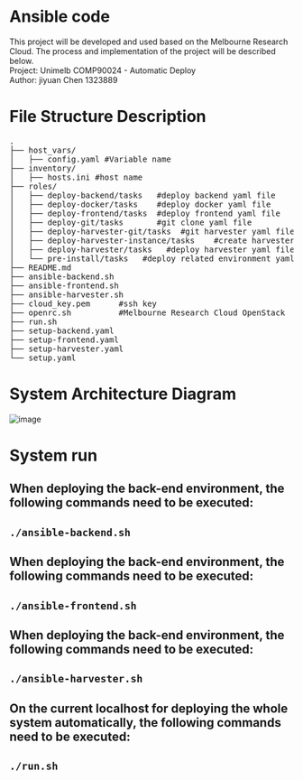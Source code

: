 # Ansible code
This project will be developed and used based on the Melbourne Research Cloud. The process and implementation of the project will be described below.<br>
Project: Unimelb COMP90024 - Automatic Deploy<br>
Author: jiyuan Chen 1323889<br>

# File Structure Description
<pre>
.
├── host_vars/
│   ├── config.yaml #Variable name
├── inventory/
│   ├── hosts.ini #host name
├── roles/
│   ├── deploy-backend/tasks   #deploy backend yaml file  
│   ├── deploy-docker/tasks    #deploy docker yaml file  
│   ├── deploy-frontend/tasks  #deploy frontend yaml file  
│   ├── deploy-git/tasks       #git clone yaml file  
│   ├── deploy-harvester-git/tasks  #git harvester yaml file 
│   ├── deploy-harvester-instance/tasks    #create harvester instance yaml file 
│   ├── deploy-harvester/tasks   #deploy harvester yaml file 
│   └── pre-install/tasks   #deploy related environment yaml file 
├── README.md
├── ansible-backend.sh 
├── ansible-frontend.sh
├── ansible-harvester.sh
├── cloud_key.pem      #ssh key
├── openrc.sh          #Melbourne Research Cloud OpenStack
├── run.sh
├── setup-backend.yaml
├── setup-frontend.yaml
├── setup-harvester.yaml
└── setup.yaml
</pre>
# System Architecture Diagram
![image](https://github.com/Comp90024-Group24/ansible/assets/61899807/5b2e43f8-c609-41f8-a516-06d68a9c6845)
# System run
## When deploying the back-end environment, the following commands need to be executed:<br>
##  `./ansible-backend.sh`
## When deploying the back-end environment, the following commands need to be executed:<br>
##	`./ansible-frontend.sh`
## When deploying the back-end environment, the following commands need to be executed:<br>
##  `./ansible-harvester.sh`
## On the current localhost for deploying the whole system automatically, the following commands need to be executed:<br>
##   `./run.sh`







